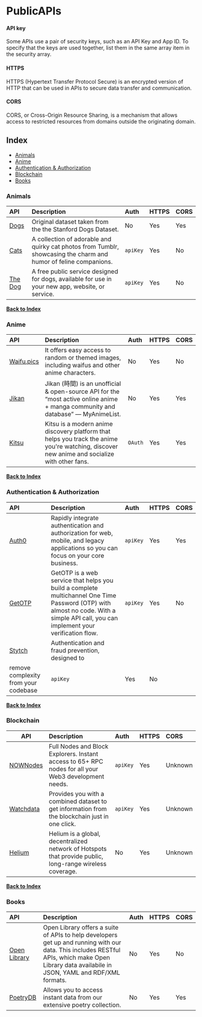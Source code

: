 # PublicAPIs

#### API key
Some APIs use a pair of security keys, such as an API Key and App ID. To specify that the keys are used together, list them in the same array item in the security array.

#### HTTPS
HTTPS (Hypertext Transfer Protocol Secure) is an encrypted version of HTTP that can be used in APIs to secure data transfer and communication.

#### CORS
CORS, or Cross-Origin Resource Sharing, is a mechanism that allows access to restricted resources from domains outside the originating domain. 

## Index
* [Animals](#animals)
* [Anime](#anime)
* [Authentication & Authorization](#authentication--authorization)
* [Blockchain](#blockchain)
* [Books](#books)



### Animals
API | Description | Auth | HTTPS | CORS 
|:---|:---|:---|:---|:---|
| [Dogs](https://dog.ceo/dog-api/) | Original dataset taken from the the Stanford Dogs Dataset. | No | Yes | Yes |
| [Cats](https://docs.thecatapi.com/) | A collection of adorable and quirky cat photos from Tumblr, showcasing the charm and humor of feline companions. | `apiKey` | Yes | No |
| [The Dog](https://thedogapi.com/) | A free public service designed for dogs, available for use in your new app, website, or service. | `apiKey` | Yes | No |

**[Back to Index](#index)**
<br >

### Anime
API | Description | Auth | HTTPS | CORS |
|:---|:---|:---|:---|:---|
| [Waifu.pics](https://waifu.pics/api) | It offers easy access to random or themed images, including waifus and other anime characters. | No | Yes | No |
| [Jikan](https://jikan.moe) | Jikan (時間) is an unofficial & open-source API for the “most active online anime + manga community and database” — MyAnimeList. | No | Yes | Yes |
| [Kitsu](https://kitsu.docs.apiary.io/) | Kitsu is a modern anime discovery platform that helps you track the anime you're watching, discover new anime and socialize with other fans. | `OAuth` | Yes | Yes |

**[Back to Index](#index)**
<br >

### Authentication & Authorization
API | Description | Auth | HTTPS | CORS |
|:---|:---|:---|:---|:---|
| [Auth0](https://auth0.com) | Rapidly integrate authentication and authorization for web, mobile, and legacy applications so you can focus on your core business. | `apiKey` | Yes | Yes |
| [GetOTP](https://otp.dev/en/docs/) | GetOTP is a web service that helps you build a complete multichannel One Time Password (OTP) with almost no code. With a simple API call, you can implement your verification flow. | `apiKey` | Yes | No |
| [Stytch](https://stytch.com/) | Authentication and fraud prevention, designed to
remove complexity from your codebase | `apiKey` | Yes | No |

**[Back to Index](#index)**
<br >

### Blockchain
| API | Description | Auth | HTTPS | CORS |
|---|:---|:---|:---|:---|
| [NOWNodes](https://nownodes.io/) | Full Nodes and Block Explorers. Instant access to 65+ RPC nodes for all your Web3 development needs. | `apiKey` | Yes | Unknown |
| [Watchdata](https://docs.watchdata.io) | Provides you with a combined dataset to get information from the blockchain just in one click. | `apiKey` | Yes | Unknown |
| [Helium](https://docs.helium.com/) | Helium is a global, decentralized network of Hotspots that provide public, long-range wireless coverage. | No | Yes | Unknown |

**[Back to Index](#index)**
<br >

### Books
API | Description | Auth | HTTPS | CORS |
|:---|:---|:---|:---|:---|
| [Open Library](https://openlibrary.org/developers/api) | Open Library offers a suite of APIs to help developers get up and running with our data. This includes RESTful APIs, which make Open Library data availabile in JSON, YAML and RDF/XML formats. | No | Yes | No |
| [PoetryDB](https://poetrydb.org/index.html) | Allows you to access instant data from our extensive poetry collection. | No | Yes | Yes |







